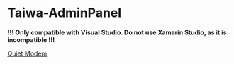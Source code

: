 # Taiwa-AdminPanel

**!!! Only compatible with Visual Studio. Do not use Xamarin Studio, as it is incompatible !!!**

[Quiet Modem](https://quiet.github.io/)
